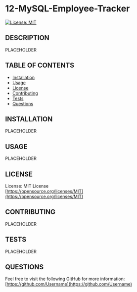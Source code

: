 # 12-MySQL-Employee-Tracker

[![License: MIT](https://img.shields.io/badge/License-MIT-yellow.svg)](https://opensource.org/licenses/MIT)

## DESCRIPTION
PLACEHOLDER

## TABLE OF CONTENTS
* [Installation](#installation)
* [Usage](#usage)
* [License](#license)
* [Contributing](#contributing)
* [Tests](#tests)
* [Questions](#questions)
    
## INSTALLATION
PLACEHOLDER

## USAGE
PLACEHOLDER

## LICENSE
License: MIT License<br>
[https://opensource.org/licenses/MIT](https://opensource.org/licenses/MIT)

## CONTRIBUTING
PLACEHOLDER

## TESTS
PLACEHOLDER

## QUESTIONS
Feel free to visit the following GitHub for more information:
[https://github.com/Username](https://github.com/Username)
